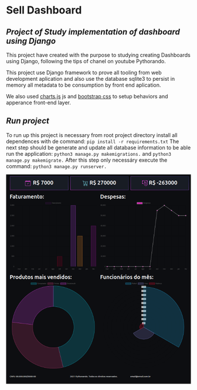 # Sell Dashboard 
## _Project of Study  implementation of dashboard using Django_

This project have created with the purpose to studying creating Dashboards using Django, following the tips of chanel on youtube Pythorando.

This project use Django framework to prove all tooling from web development aplication and also use the database sqlite3 to persist in memory all metadata to be consumption by front end aplication.

We also used [charts.js](https://www.chartjs.org/) js and [bootstrap css](https://getbootstrap.com/docs/3.4/css/) to setup behaviors and apperance front-end layer.

## _Run project_
To run up this project is necessary from root project directory install all dependences with de command:
    ``pip install -r requirements.txt``
The next step should be generate and update all database information to be able run the application:
    ``python3 manage.py makemigrations.`` and
    ``python3 manage.py makemigrate.``
After this step only necessáry execute the command:
    ``python3 manage.py runserver.``

![alt text](assets_readme/Dashboard.png)